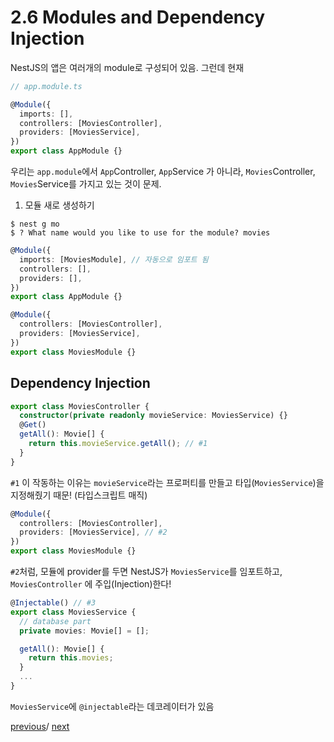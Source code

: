 # 2.6 Modules and Dependency Injection

NestJS의 앱은 여러개의 module로 구성되어 있음. 그런데 현재

```ts
// app.module.ts

@Module({
  imports: [],
  controllers: [MoviesController],
  providers: [MoviesService],
})
export class AppModule {}
```

우리는 `app.module`에서 `App`Controller, `App`Service 가 아니라, `Movies`Controller, `Movies`Service를 가지고 있는 것이 문제.

1. 모듈 새로 생성하기

```
$ nest g mo
$ ? What name would you like to use for the module? movies
```

```ts
@Module({
  imports: [MoviesModule], // 자동으로 임포트 됨
  controllers: [],
  providers: [],
})
export class AppModule {}
```

```ts
@Module({
  controllers: [MoviesController],
  providers: [MoviesService],
})
export class MoviesModule {}
```

## Dependency Injection

```ts
export class MoviesController {
  constructor(private readonly movieService: MoviesService) {}
  @Get()
  getAll(): Movie[] {
    return this.movieService.getAll(); // #1
  }
}
```

`#1` 이 작동하는 이유는 `movieService`라는 프로퍼티를 만들고 타입(`MoviesService`)을 지정해줬기 때문! (타입스크립트 매직)

```ts
@Module({
  controllers: [MoviesController],
  providers: [MoviesService], // #2
})
export class MoviesModule {}
```

`#2`처럼, 모듈에 provider를 두면 NestJS가 `MoviesService`를 임포트하고, `MoviesController` 에 주입(Injection)한다!

```ts
@Injectable() // #3
export class MoviesService {
  // database part
  private movies: Movie[] = [];

  getAll(): Movie[] {
    return this.movies;
  }
  ...
}
```

`MoviesService`에 `@injectable`라는 데코레이터가 있음

[previous](2.6.modules-and-dependency-injection.md)/ [next](2.7.Express-on-NestJS.md)
